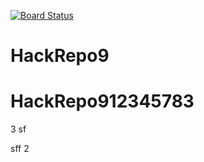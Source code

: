 [![Board Status](https://codedev.ms/mipatera/0157d772-91ee-4eb8-9e54-04f3f5c10a7f/8c536ffa-ccc5-4a88-899d-05562406c85d/_apis/work/boardbadge/ab2ec57e-4655-476c-ae6e-cbcb21dce9df)](https://codedev.ms/mipatera/0157d772-91ee-4eb8-9e54-04f3f5c10a7f/_boards/board/t/8c536ffa-ccc5-4a88-899d-05562406c85d/Microsoft.RequirementCategory)
# HackRepo9
# HackRepo912345783
3
sf

sff
2
